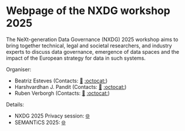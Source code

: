 # Webpage of the NXDG workshop 2025

The NeXt-generation Data Governance (NXDG) 2025 workshop aims to bring together technical, legal and societal researchers, and industry experts to discuss data governance, emergence of data spaces and the impact of the European strategy for data in such systems.

Organiser:
- Beatriz Esteves (Contacts: [:email:](mailto:beatriz.esteves@ugent.be) [:octocat:](https://github.com/besteves4))
- Harshvardhan J. Pandit (Contacts: [:email:](mailto:me@harshp.com) [:octocat:](https://github.com/coolharsh55))
- Ruben Verborgh (Contacts: [:email:](mailto:ruben.verborgh@ugent.be) [:octocat:](https://github.com/RubenVerborgh))

Details:

- NXDG 2025 Privacy session: [:globe_with_meridians:](https://w3id.org/nxdg/2025)
- SEMANTiCS 2025: [:globe_with_meridians:](https://2025-eu.semantics.cc/)
